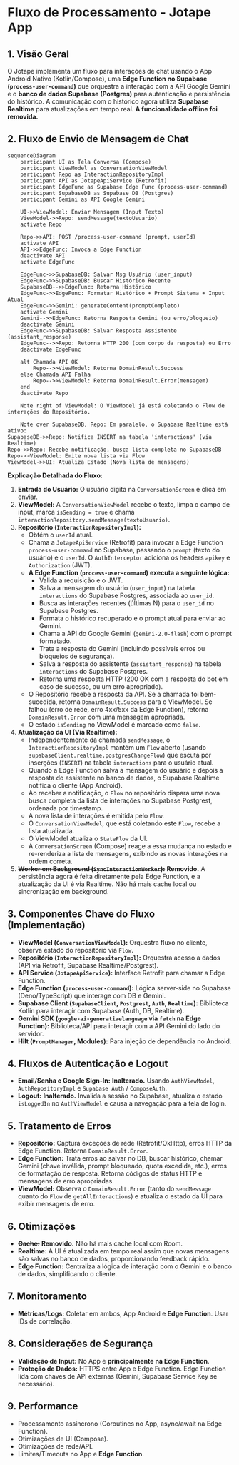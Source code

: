# Fluxo de Processamento - Jotape App

## 1. Visão Geral

O Jotape implementa um fluxo para interações de chat usando o App Android Nativo (Kotlin/Compose), uma **Edge Function no Supabase (`process-user-command`)** que orquestra a interação com a API Google Gemini e o **banco de dados Supabase (Postgres)** para autenticação e persistência do histórico. A comunicação com o histórico agora utiliza **Supabase Realtime** para atualizações em tempo real. **A funcionalidade offline foi removida.**

## 2. Fluxo de Envio de Mensagem de Chat

```mermaid
sequenceDiagram
    participant UI as Tela Conversa (Compose)
    participant ViewModel as ConversationViewModel
    participant Repo as InteractionRepositoryImpl
    participant API as JotapeApiService (Retrofit)
    participant EdgeFunc as Supabase Edge Func (process-user-command)
    participant SupabaseDB as Supabase DB (Postgres)
    participant Gemini as API Google Gemini

    UI->>ViewModel: Enviar Mensagem (Input Texto)
    ViewModel->>Repo: sendMessage(textoUsuario)
    activate Repo

    Repo->>API: POST /process-user-command (prompt, userId)
    activate API
    API->>EdgeFunc: Invoca a Edge Function
    deactivate API
    activate EdgeFunc

    EdgeFunc->>SupabaseDB: Salvar Msg Usuário (user_input)
    EdgeFunc->>SupabaseDB: Buscar Histórico Recente
    SupabaseDB-->>EdgeFunc: Retorna Histórico
    EdgeFunc->>EdgeFunc: Formatar Histórico + Prompt Sistema + Input Atual
    EdgeFunc->>Gemini: generateContent(promptCompleto)
    activate Gemini
    Gemini-->>EdgeFunc: Retorna Resposta Gemini (ou erro/bloqueio)
    deactivate Gemini
    EdgeFunc->>SupabaseDB: Salvar Resposta Assistente (assistant_response)
    EdgeFunc-->>Repo: Retorna HTTP 200 (com corpo da resposta) ou Erro
    deactivate EdgeFunc

    alt Chamada API OK
        Repo-->>ViewModel: Retorna DomainResult.Success
    else Chamada API Falha
        Repo-->>ViewModel: Retorna DomainResult.Error(mensagem)
    end
    deactivate Repo

    Note right of ViewModel: O ViewModel já está coletando o Flow de interações do Repositório.

    Note over SupabaseDB, Repo: Em paralelo, o Supabase Realtime está ativo:
SupabaseDB->>Repo: Notifica INSERT na tabela 'interactions' (via Realtime)
Repo->>Repo: Recebe notificação, busca lista completa no SupabaseDB
Repo->>ViewModel: Emite nova lista via Flow
ViewModel->>UI: Atualiza Estado (Nova lista de mensagens)

```

**Explicação Detalhada do Fluxo:**

1.  **Entrada do Usuário:** O usuário digita na `ConversationScreen` e clica em enviar.
2.  **ViewModel:** A `ConversationViewModel` recebe o texto, limpa o campo de input, marca `isSending = true` e chama `interactionRepository.sendMessage(textoUsuario)`.
3.  **Repositório (`InteractionRepositoryImpl`):**
    *   Obtém o `userId` atual.
    *   Chama a `JotapeApiService` (Retrofit) para invocar a Edge Function `process-user-command` no Supabase, passando o `prompt` (texto do usuário) e o `userId`. O `AuthInterceptor` adiciona os headers `apikey` e `Authorization` (JWT).
    *   **A Edge Function (`process-user-command`) executa a seguinte lógica:**
        *   Valida a requisição e o JWT.
        *   Salva a mensagem do usuário (`user_input`) na tabela `interactions` do Supabase Postgres, associada ao `user_id`.
        *   Busca as interações recentes (últimas N) para o `user_id` no Supabase Postgres.
        *   Formata o histórico recuperado e o prompt atual para enviar ao Gemini.
        *   Chama a API do Google Gemini (`gemini-2.0-flash`) com o prompt formatado.
        *   Trata a resposta do Gemini (incluindo possíveis erros ou bloqueios de segurança).
        *   Salva a resposta do assistente (`assistant_response`) na tabela `interactions` do Supabase Postgres.
        *   Retorna uma resposta HTTP (200 OK com a resposta do bot em caso de sucesso, ou um erro apropriado).
    *   O Repositório recebe a resposta da API. Se a chamada foi bem-sucedida, retorna `DomainResult.Success` para o ViewModel. Se falhou (erro de rede, erro 4xx/5xx da Edge Function), retorna `DomainResult.Error` com uma mensagem apropriada.
    *   O estado `isSending` no ViewModel é marcado como `false`.
4.  **Atualização da UI (Via Realtime):**
    *   Independentemente da chamada `sendMessage`, o `InteractionRepositoryImpl` mantém um `Flow` aberto (usando `supabaseClient.realtime.postgresChangeFlow`) que escuta por inserções (`INSERT`) na tabela `interactions` para o usuário atual.
    *   Quando a Edge Function salva a mensagem do usuário e depois a resposta do assistente no banco de dados, o Supabase Realtime notifica o cliente (App Android).
    *   Ao receber a notificação, o `Flow` no repositório dispara uma nova busca completa da lista de interações no Supabase Postgrest, ordenada por timestamp.
    *   A nova lista de interações é emitida pelo `Flow`.
    *   O `ConversationViewModel`, que está coletando este `Flow`, recebe a lista atualizada.
    *   O ViewModel atualiza o `StateFlow` da UI.
    *   A `ConversationScreen` (Compose) reage a essa mudança no estado e re-renderiza a lista de mensagens, exibindo as novas interações na ordem correta.
5.  **~~Worker em Background (`SyncInteractionWorker`):~~** **Removido.** A persistência agora é feita diretamente pela Edge Function, e a atualização da UI é via Realtime. Não há mais cache local ou sincronização em background.

## 3. Componentes Chave do Fluxo (Implementação)

*   **ViewModel (`ConversationViewModel`):** Orquestra fluxo no cliente, observa estado do repositório via `Flow`.
*   **Repositório (`InteractionRepositoryImpl`):** Orquestra acesso a dados (API via Retrofit, Supabase Realtime/Postgrest).
*   **API Service (`JotapeApiService`):** Interface Retrofit para chamar a Edge Function.
*   **Edge Function (`process-user-command`):** Lógica server-side no Supabase (Deno/TypeScript) que interage com DB e Gemini.
*   **Supabase Client (`SupabaseClient`, `Postgrest`, `Auth`, `Realtime`):** Biblioteca Kotlin para interagir com Supabase (Auth, DB, Realtime).
*   **Gemini SDK (`google-ai-generativelanguage` via `fetch` na Edge Function):** Biblioteca/API para interagir com a API Gemini do lado do servidor.
*   **Hilt (`PromptManager`, Modules):** Para injeção de dependência no Android.

## 4. Fluxos de Autenticação e Logout

*   **Email/Senha e Google Sign-In:** **Inalterado.** Usando `AuthViewModel`, `AuthRepositoryImpl` e `Supabase Auth` / `ComposeAuth`.
*   **Logout:** **Inalterado.** Invalida a sessão no Supabase, atualiza o estado `isLoggedIn` no `AuthViewModel` e causa a navegação para a tela de login.

## 5. Tratamento de Erros

*   **Repositório:** Captura exceções de rede (Retrofit/OkHttp), erros HTTP da Edge Function. Retorna `DomainResult.Error`.
*   **Edge Function:** Trata erros ao salvar no DB, buscar histórico, chamar Gemini (chave inválida, prompt bloqueado, quota excedida, etc.), erros de formatação de resposta. Retorna códigos de status HTTP e mensagens de erro apropriadas.
*   **ViewModel:** Observa o `DomainResult.Error` (tanto do `sendMessage` quanto do `Flow` de `getAllInteractions`) e atualiza o estado da UI para exibir mensagens de erro.

## 6. Otimizações

*   **~~Cache:~~** **Removido.** Não há mais cache local com Room.
*   **Realtime:** A UI é atualizada em tempo real assim que novas mensagens são salvas no banco de dados, proporcionando feedback rápido.
*   **Edge Function:** Centraliza a lógica de interação com o Gemini e o banco de dados, simplificando o cliente.

## 7. Monitoramento

*   **Métricas/Logs:** Coletar em ambos, App Android e **Edge Function**. Usar IDs de correlação.

## 8. Considerações de Segurança

*   **Validação de Input:** No App e **principalmente na Edge Function**.
*   **Proteção de Dados:** HTTPS entre App e Edge Function. Edge Function lida com chaves de API externas (Gemini, Supabase Service Key se necessário).

## 9. Performance

*   Processamento assíncrono (Coroutines no App, async/await na Edge Function).
*   Otimizações de UI (Compose).
*   Otimizações de rede/API.
*   Limites/Timeouts no App e **Edge Function**. 